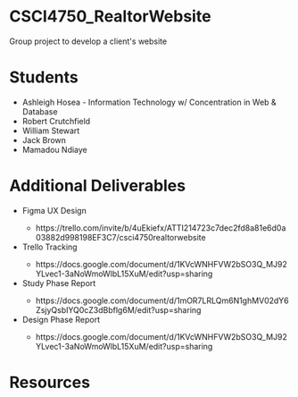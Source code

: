 # CSCI4750_RealtorWebsite
Group project to develop a client's website


# Students
<ul>
  <li>Ashleigh Hosea - Information Technology w/ Concentration in Web & Database</li>
  <li>Robert Crutchfield</li>
  <li>William Stewart</li>
  <li>Jack Brown</li>
  <li>Mamadou Ndiaye</li>
</ul>

# Additional Deliverables
<ul>
  <li>Figma UX Design</li>
  <ul>
<li>https://trello.com/invite/b/4uEkiefx/ATTI214723c7dec2fd8a81e6d0a03882d998198EF3C7/csci4750realtorwebsite</li>
      </ul>
  <li>Trello Tracking</li>
    <ul>
      <li>https://docs.google.com/document/d/1KVcWNHFVW2bSO3Q_MJ92YLvec1-3aNoWmoWlbL15XuM/edit?usp=sharing</li>
    </ul>
  <li>Study Phase Report</li>
    <ul>
      <li>https://docs.google.com/document/d/1mOR7LRLQm6N1ghMV02dY6ZsjyQsbIYQ0cZ3dBbflg6M/edit?usp=sharing</li>
    </ul>
    <li>Design Phase Report</li>
    <ul>
      <li>https://docs.google.com/document/d/1KVcWNHFVW2bSO3Q_MJ92YLvec1-3aNoWmoWlbL15XuM/edit?usp=sharing</li>
    </ul>
</ul>

# Resources
